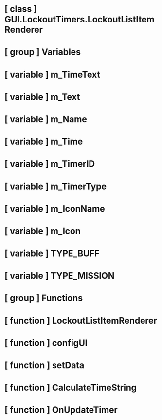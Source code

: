 # [ class ] GUI.LockoutTimers.LockoutListItemRenderer

# [ group ] Variables

# [ variable ] m_TimeText

# [ variable ] m_Text

# [ variable ] m_Name

# [ variable ] m_Time

# [ variable ] m_TimerID

# [ variable ] m_TimerType

# [ variable ] m_IconName

# [ variable ] m_Icon

# [ variable ] TYPE_BUFF

# [ variable ] TYPE_MISSION

# [ group ] Functions

# [ function ] LockoutListItemRenderer

# [ function ] configUI

# [ function ] setData

# [ function ] CalculateTimeString

# [ function ] OnUpdateTimer

